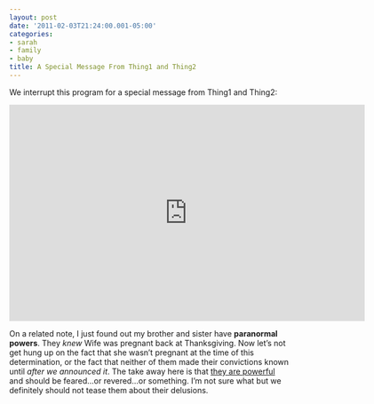 ```yaml
---
layout: post
date: '2011-02-03T21:24:00.001-05:00'
categories:
- sarah
- family
- baby
title: A Special Message From Thing1 and Thing2
---
```


We interrupt this program for a special message from Thing1 and Thing2:  

<iframe width="640" height="390" src="https://www.youtube.com/embed/rQ6qYTMzXxw" title="Thing1 and Thing2 Tell It Like It Is" frameborder="0" allow="accelerometer; autoplay; clipboard-write; encrypted-media; gyroscope; picture-in-picture; web-share" allowfullscreen></iframe>

On a related note, I just found out my brother and sister have **paranormal powers**. They *knew* Wife was pregnant back at Thanksgiving. Now let’s not get hung up on the fact that she wasn’t pregnant at the time of this determination, or the fact that neither of them made their convictions known until *after we announced it*. The take away here is that [they are powerful](http://bit.ly/POOOWWEEERR) and should be feared...or revered...or something. I’m not sure what but we definitely should not tease them about their delusions.